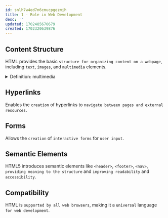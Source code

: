 ```yaml
---
id: snlh7w4ed7n6cmucpgezmih
title: 1 - Role in Web Development
desc: ''
updated: 1702485670679
created: 1702320639876
---
```


## Content Structure 
HTML provides the basic `structure for organizing content on a webpage`, including `text`, `images`, and `multimedia` elements.

<!-- start of 'multimedia' section -->
<details>
    <summary>Definition: multimedia</summary>

#
Refers to the `integration` **of** `various` forms of `media`, **such as** `text`, `graphics`, `audio`, `video`, and `animations`, **to** `inform` **or** `entertain users`.

---
</details>
<!-- end of 'multimedia' section -->

## Hyperlinks
Enables the `creation` of hyperlinks to `navigate between pages and external resources`.

## Forms
Allows the `creation` of `interactive forms` for `user input`.

## Semantic Elements 
HTML5 introduces semantic elements like `<header>`, `<footer>`, `<nav>`, `providing meaning to the structure` and `improving readability` and `accessibility`.

## Compatibility
HTML is `supported by all web browsers`, making it a `universal` language `for web development`.